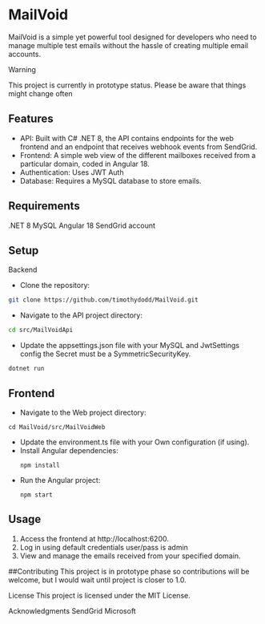 

# MailVoid
MailVoid is a simple yet powerful tool designed for developers who need to manage multiple test emails without the hassle of creating multiple email accounts.

> [!WARNING]  
 This project is currently in prototype status. Please be aware that things might change often

## Features
- API: Built with C# .NET 8, the API contains endpoints for the web frontend and an endpoint that receives webhook events from SendGrid.
- Frontend: A simple web view of the different mailboxes received from a particular domain, coded in Angular 18.
- Authentication: Uses JWT Auth 
- Database: Requires a MySQL database to store emails.

## Requirements
.NET 8
MySQL
Angular 18
SendGrid account

## Setup

Backend
- Clone the repository:
``` bash
git clone https://github.com/timothydodd/MailVoid.git
```

- Navigate to the API project directory:
``` bash
cd src/MailVoidApi
```

- Update the appsettings.json file with your MySQL and JwtSettings config the Secret must be a SymmetricSecurityKey.
```
dotnet run
```

## Frontend
- Navigate to the Web project directory:
```
cd MailVoid/src/MailVoidWeb
```
- Update the environment.ts file with your Own  configuration (if using).
- Install Angular dependencies:
  ```
  npm install
  ```
- Run the Angular project:
  ```
  npm start
  ```
  
## Usage
1. Access the frontend at http://localhost:6200.
2. Log in using default credentials user/pass is admin
3. View and manage the emails received from your specified domain.
 
##Contributing
This project is in prototype phase so contributions will be welcome, but I would wait until project is closer to 1.0.

License
This project is licensed under the MIT License.

Acknowledgments
SendGrid
Microsoft 
